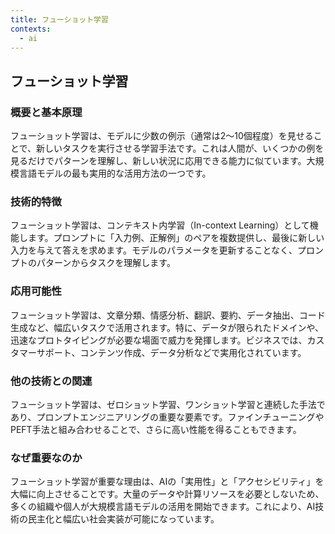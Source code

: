 ```yaml
---
title: フューショット学習
contexts:
  - ai
---
```


## フューショット学習

<Context name="ai">

### 概要と基本原理
フューショット学習は、モデルに少数の例示（通常は2〜10個程度）を見せることで、新しいタスクを実行させる学習手法です。これは人間が、いくつかの例を見るだけでパターンを理解し、新しい状況に応用できる能力に似ています。大規模言語モデルの最も実用的な活用方法の一つです。

### 技術的特徴
フューショット学習は、コンテキスト内学習（In-context Learning）として機能します。プロンプトに「入力例、正解例」のペアを複数提供し、最後に新しい入力を与えて答えを求めます。モデルのパラメータを更新することなく、プロンプトのパターンからタスクを理解します。

### 応用可能性
フューショット学習は、文章分類、情感分析、翻訳、要約、データ抽出、コード生成など、幅広いタスクで活用されます。特に、データが限られたドメインや、迅速なプロトタイピングが必要な場面で威力を発揮します。ビジネスでは、カスタマーサポート、コンテンツ作成、データ分析などで実用化されています。

### 他の技術との関連
フューショット学習は、ゼロショット学習、ワンショット学習と連続した手法であり、プロンプトエンジニアリングの重要な要素です。ファインチューニングやPEFT手法と組み合わせることで、さらに高い性能を得ることもできます。

### なぜ重要なのか
フューショット学習が重要な理由は、AIの「実用性」と「アクセシビリティ」を大幅に向上させることです。大量のデータや計算リソースを必要としないため、多くの組織や個人が大規模言語モデルの活用を開始できます。これにより、AI技術の民主化と幅広い社会実装が可能になっています。

</Context>
